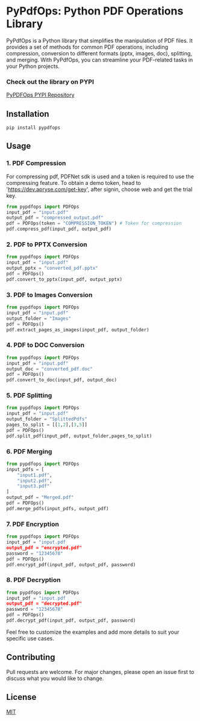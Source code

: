 PyPdfOps: Python PDF Operations Library
=======================================

PyPdfOps is a Python library that simplifies the manipulation of PDF files. It provides a set of methods for common PDF operations, including compression, conversion to different formats (pptx, images, doc), splitting, and merging. With PyPdfOps, you can streamline your PDF-related tasks in your Python projects.

### Check out the library on PYPI
[PyPDFOps PYPI Repository](https://pypi.org/project/pypdfops/)

Installation
------------

    pip install pypdfops
    

Usage
-----

### 1\. PDF Compression

For compressing pdf, PDFNet sdk is used and a token is required to use the compressing feature. To obtain a demo token, head to 'https://dev.apryse.com/get-key', after signin, choose web and get the trial key.

```python
from pypdfops import PDFOps 
input_pdf = "input.pdf"
output_pdf = "compressed_output.pdf"
pdf = PDFOps(token = "COMPRESSION_TOKEN") # Token for compression
pdf.compress_pdf(input_pdf, output_pdf)
```
    

### 2\. PDF to PPTX Conversion

```python
from pypdfops import PDFOps 
input_pdf = "input.pdf"
output_pptx = "converted_pdf.pptx"
pdf = PDFOps()
pdf.convert_to_pptx(input_pdf, output_pptx)
```
        
    

### 3\. PDF to Images Conversion

```python
from pypdfops import PDFOps 
input_pdf = "input.pdf"
output_folder = "Images"
pdf = PDFOps()
pdf.extract_pages_as_images(input_pdf, output_folder)
```
        
    

### 4\. PDF to DOC Conversion

```python
from pypdfops import PDFOps 
input_pdf = "input.pdf"
output_doc = "converted_pdf.doc"
pdf = PDFOps()
pdf.convert_to_doc(input_pdf, output_doc)
```
        
    

### 5\. PDF Splitting

```python
from pypdfops import PDFOps 
input_pdf = "input.pdf"
output_folder = "SplittedPdfs"
pages_to_split = [[1,2],[3,5]]
pdf = PDFOps()
pdf.split_pdf(input_pdf, output_folder,pages_to_split)
```
        
    

### 6\. PDF Merging

```python
from pypdfops import PDFOps 
input_pdfs = [
    "input1.pdf",
    "input2.pdf",
    "input3.pdf"
]
output_pdf = "Merged.pdf"
pdf = PDFOps()
pdf.merge_pdfs(input_pdfs, output_pdf)
```



### 7\. PDF Encryption

```python
from pypdfops import PDFOps 
input_pdf = "input.pdf
output_pdf = "encrypted.pdf"
password = "12345678"
pdf = PDFOps()
pdf.encrypt_pdf(input_pdf, output_pdf, password)
```


### 8\. PDF Decryption

```python
from pypdfops import PDFOps 
input_pdf = "input.pdf
output_pdf = "decrypted.pdf"
password = "12345678"
pdf = PDFOps()
pdf.decrypt_pdf(input_pdf, output_pdf, password)
```
    

Feel free to customize the examples and add more details to suit your specific use cases.

## Contributing

Pull requests are welcome. For major changes, please open an issue first
to discuss what you would like to change.

## License

[MIT](https://choosealicense.com/licenses/mit/)